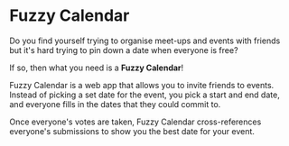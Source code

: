 # Fuzzy Calendar

Do you find yourself trying to organise meet-ups and events with friends
but it's hard trying to pin down a date when everyone is free?

If so, then what you need is a **Fuzzy Calendar**!

Fuzzy Calendar is a web app that allows you to invite friends to events.
Instead of picking a set date for the event, you pick a start and end date,
and everyone fills in the dates that they could commit to.

Once everyone's votes are taken, Fuzzy Calendar cross-references everyone's
submissions to show you the best date for your event.
